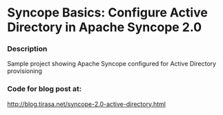 # Syncope Basics: Configure Active Directory in Apache Syncope 2.0

### Description
Sample project showing Apache Syncope configured for Active Directory provisioning


### Code for blog post at:
http://blog.tirasa.net/syncope-2.0-active-directory.html

